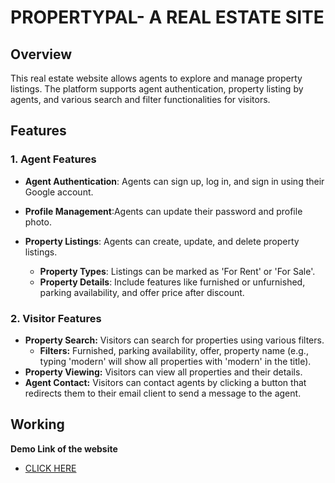 # PROPERTYPAL- A REAL ESTATE SITE

## Overview
This real estate website allows agents to explore and manage property listings. The platform supports agent authentication, property listing by agents, and various search and filter functionalities for visitors.
## Features
### 1. Agent Features
- **Agent Authentication**:  Agents can sign up, log in, and sign in using their Google account.
- **Profile Management**:Agents can update their password and profile photo. 
- **Property Listings**: Agents can create, update, and delete property listings.
    
    - **Property Types**: Listings can be marked as 'For Rent' or 'For Sale'.
    - **Property Details**: Include features like furnished or unfurnished, parking availability, and offer price after discount.

### 2. Visitor Features
- **Property Search:** Visitors can search for properties using various filters.
    - **Filters:** Furnished, parking availability, offer, property name (e.g., typing 'modern' will show all properties with 'modern' in the title).
- **Property Viewing:** Visitors can view all properties and their details.
- **Agent Contact:** Visitors can contact agents by clicking a button that redirects them to their email client to send a message to the agent.

## Working
**Demo Link of the website** 
- [CLICK HERE](https://propertypal-umkn.onrender.com/)

